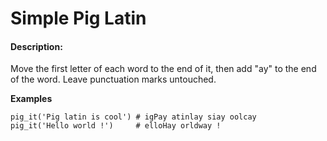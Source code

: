 # Simple Pig Latin
#### Description:

Move the first letter of each word to the end of it, then add "ay" to the end of the word. Leave punctuation marks untouched.

**Examples**

    pig_it('Pig latin is cool') # igPay atinlay siay oolcay
    pig_it('Hello world !')     # elloHay orldway !